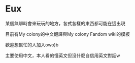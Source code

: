 # Eux
某個無聊時會來玩玩的地方，各式各樣的東西都可能在這出現

目前有My colony的中文翻譯與My colony Fandom wiki的模板

歡迎想幫忙的人加入owo)b

主要使用中文，本人看的懂英文但沒什麼自信用英文對話w
